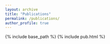 ```yaml
---
layout: archive
title: "Publications"
permalink: /publications/
author_profile: true
---
```


{% include base_path %}
{% include pub.html %}

